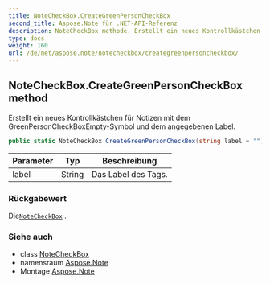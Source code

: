 ```yaml
---
title: NoteCheckBox.CreateGreenPersonCheckBox
second_title: Aspose.Note für .NET-API-Referenz
description: NoteCheckBox methode. Erstellt ein neues Kontrollkästchen für Notizen mit dem GreenPersonCheckBoxEmptySymbol und dem angegebenen Label.
type: docs
weight: 160
url: /de/net/aspose.note/notecheckbox/creategreenpersoncheckbox/
---
```

## NoteCheckBox.CreateGreenPersonCheckBox method

Erstellt ein neues Kontrollkästchen für Notizen mit dem GreenPersonCheckBoxEmpty-Symbol und dem angegebenen Label.

```csharp
public static NoteCheckBox CreateGreenPersonCheckBox(string label = "")
```

| Parameter | Typ | Beschreibung |
| --- | --- | --- |
| label | String | Das Label des Tags. |

### Rückgabewert

Die[`NoteCheckBox`](../) .

### Siehe auch

* class [NoteCheckBox](../)
* namensraum [Aspose.Note](../../notecheckbox/)
* Montage [Aspose.Note](../../../)



